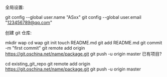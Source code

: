 全局设置:

git config --global user.name "ASxx" 
git config --global user.email "123456789@qq.com"

创建 git 仓库:

mkdir wap
cd wap
git init
touch README.md
git add README.md
git commit -m "first commit"
git remote add origin https://git.oschina.net/name/package.git
git push -u origin master
已有项目?

cd existing_git_repo
git remote add origin https://git.oschina.net/name/package.git
git push -u origin master
